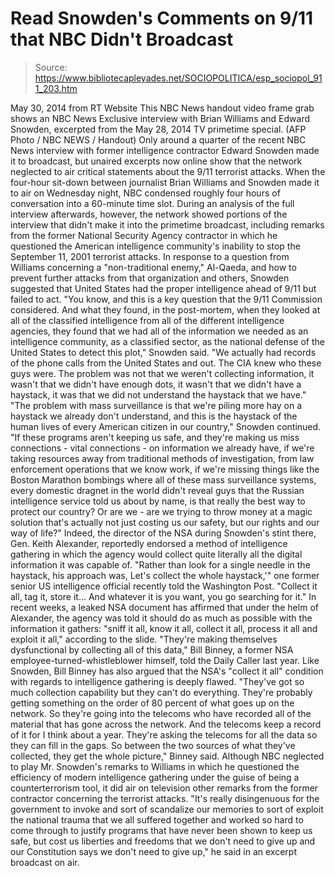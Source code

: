 # Read Snowden's Comments on 9/11 that NBC Didn't Broadcast

> Source: https://www.bibliotecapleyades.net/SOCIOPOLITICA/esp_sociopol_911_203.htm

May 30, 2014
from
RT Website
This NBC News handout
video frame grab shows
an NBC News Exclusive
interview with Brian Williams and Edward Snowden,
excerpted from the May 28,
2014 TV primetime special.
(AFP Photo / NBC NEWS /
Handout)
Only around a quarter of the recent
NBC News interview with former intelligence
contractor
Edward Snowden made it to broadcast,
but unaired excerpts now online show that the network neglected to air
critical statements about the
9/11
terrorist attacks.
When the four-hour sit-down between journalist Brian Williams and
Snowden made it to air on Wednesday night, NBC condensed roughly four hours
of conversation into a 60-minute time slot.
During an analysis of the full interview
afterwards, however, the network showed portions of the interview that
didn't make it into the primetime broadcast, including remarks from the
former National Security Agency contractor in which he questioned the
American intelligence community's inability to stop the September 11, 2001
terrorist attacks.
In response to a question from Williams concerning a "non-traditional
enemy," Al-Qaeda, and how to prevent further attacks from that organization
and others, Snowden suggested that United States had the proper intelligence
ahead of 9/11 but failed to act.
"You know, and this is a key question that
the 9/11 Commission considered.
And what they found, in the post-mortem,
when they looked at all of the classified intelligence from all of the
different intelligence agencies, they found that we had all of the
information we needed as an intelligence community, as a classified
sector, as the national defense of the United States to detect this
plot," Snowden said.
"We actually had records of the phone calls
from the United States and out. The CIA knew who these guys were.
The problem was not that we weren't
collecting information, it wasn't that we didn't have enough dots, it
wasn't that we didn't have a haystack, it was that we did not understand
the haystack that we have."
"The problem with mass surveillance is that we're piling more hay on a
haystack we already don't understand, and this is the haystack of the
human lives of every American citizen in our country," Snowden
continued.
"If these programs aren't keeping us safe,
and they're making us miss connections - vital connections - on
information we already have, if we're taking resources away from
traditional methods of investigation, from law enforcement operations
that we know work, if we're missing things like the Boston Marathon
bombings where all of these mass surveillance systems, every domestic
dragnet in the world didn't reveal guys that the Russian intelligence
service told us about by name, is that really the best way to protect
our country?
Or are we - are we trying to throw money at
a magic solution that's actually not just costing us our safety, but our
rights and our way of life?"
Indeed, the director of the NSA during Snowden's
stint there, Gen. Keith Alexander, reportedly endorsed a method of
intelligence gathering in which the agency would collect quite literally all
the digital information it was capable of.
"Rather than look for a single needle in the
haystack, his approach was, Let's collect the whole haystack,'" one
former senior US intelligence official recently told the Washington
Post.
"Collect it all, tag it, store it... And
whatever it is you want, you go searching for it."
In recent weeks, a leaked NSA document has
affirmed that under the helm of Alexander, the agency was told it should do
as much as possible with the information it gathers:
"sniff it all, know it all, collect it all,
process it all and exploit it all," according to the slide.
"They're making themselves dysfunctional by collecting all of this
data," Bill Binney, a former NSA employee-turned-whistleblower himself,
told the Daily Caller last year.
Like Snowden, Bill Binney has also argued
that the NSA's "collect it all" condition with regards to intelligence
gathering is deeply flawed.
"They've got so much collection capability
but they can't do everything. They're probably getting something on the
order of 80 percent of what goes up on the network.
So they're going into the telecoms who have
recorded all of the material that has gone across the network. And the
telecoms keep a record of it for I think about a year. They're asking
the telecoms for all the data so they can fill in the gaps.
So between the two sources of what they've
collected, they get the whole picture," Binney said.
Although NBC neglected to play Mr. Snowden's
remarks to Williams in which he questioned the efficiency of modern
intelligence gathering under the guise of being a counterterrorism tool, it
did air on television other remarks from the former contractor concerning
the terrorist attacks.
"It's really disingenuous for the government
to invoke and sort of scandalize our memories to sort of exploit the
national trauma that we all suffered together and worked so hard to come
through to justify programs that have never been shown to keep us safe,
but cost us liberties and freedoms that we don't need to give up and our
Constitution says we don't need to give up," he said in an excerpt
broadcast on air.
